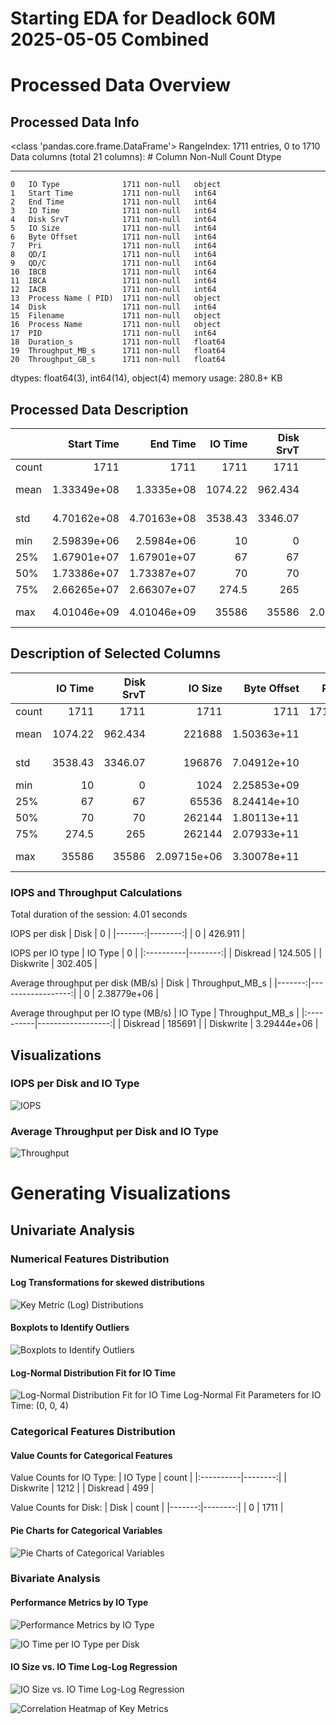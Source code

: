 # Starting EDA for Deadlock 60M 2025-05-05 Combined

# Processed Data Overview

## Processed Data Info
<class 'pandas.core.frame.DataFrame'>
   RangeIndex: 1711 entries, 0 to 1710
   Data columns (total 21 columns):
    #   Column               Non-Null Count  Dtype  
   ---  ------               --------------  -----  
    0   IO Type              1711 non-null   object 
    1   Start Time           1711 non-null   int64  
    2   End Time             1711 non-null   int64  
    3   IO Time              1711 non-null   int64  
    4   Disk SrvT            1711 non-null   int64  
    5   IO Size              1711 non-null   int64  
    6   Byte Offset          1711 non-null   int64  
    7   Pri                  1711 non-null   int64  
    8   QD/I                 1711 non-null   int64  
    9   QD/C                 1711 non-null   int64  
    10  IBCB                 1711 non-null   int64  
    11  IBCA                 1711 non-null   int64  
    12  IACB                 1711 non-null   int64  
    13  Process Name ( PID)  1711 non-null   object 
    14  Disk                 1711 non-null   int64  
    15  Filename             1711 non-null   object 
    16  Process Name         1711 non-null   object 
    17  PID                  1711 non-null   int64  
    18  Duration_s           1711 non-null   float64
    19  Throughput_MB_s      1711 non-null   float64
    20  Throughput_GB_s      1711 non-null   float64
   dtypes: float64(3), int64(14), object(4)
   memory usage: 280.8+ KB
   

## Processed Data Description
|       |     Start Time |       End Time |   IO Time |   Disk SrvT |          IO Size |    Byte Offset |   Pri |         QD/I |        QD/C |         IBCB |         IBCA |         IACB |   Disk |     PID |     Duration_s |   Throughput_MB_s |   Throughput_GB_s |
|:------|---------------:|---------------:|----------:|------------:|-----------------:|---------------:|------:|-------------:|------------:|-------------:|-------------:|-------------:|-------:|--------:|---------------:|------------------:|------------------:|
| count | 1711           | 1711           |   1711    |    1711     |   1711           | 1711           |  1711 | 1711         | 1711        | 1711         | 1711         | 1711         |   1711 |  1711   | 1711           |    1711           |       1711        |
| mean  |    1.33349e+08 |    1.3335e+08  |   1074.22 |     962.434 | 221688           |    1.50363e+11 |     3 |    0.0970193 |    0.111631 |    0.0619521 |    0.0350672 |    0.0280538 |      0 | 34885.1 |    1.07422e-06 |       2.38779e+06 |       2331.83     |
| std   |    4.70162e+08 |    4.70163e+08 |   3538.43 |    3346.07  | 196876           |    7.04912e+10 |     0 |    0.504885  |    0.519603 |    0.338066  |    0.264792  |    0.256669  |      0 | 19390   |    3.53843e-06 |       1.63725e+06 |       1598.88     |
| min   |    2.59839e+06 |    2.5984e+06  |     10    |       0     |   1024           |    2.25853e+09 |     3 |    0         |    0        |    0         |    0         |    0         |      0 |     4   |    1e-08       |     127.09        |          0.124112 |
| 25%   |    1.67901e+07 |    1.67901e+07 |     67    |      67     |  65536           |    8.24414e+10 |     3 |    0         |    0        |    0         |    0         |    0         |      0 |  4976   |    6.7e-08     |  217110           |        212.022    |
| 50%   |    1.73386e+07 |    1.73387e+07 |     70    |      70     | 262144           |    1.80113e+11 |     3 |    0         |    0        |    0         |    0         |    0         |      0 | 46020   |    7e-08       |       3.52113e+06 |       3438.6      |
| 75%   |    2.66265e+07 |    2.66307e+07 |    274.5  |     265     | 262144           |    2.07933e+11 |     3 |    0         |    0        |    0         |    0         |    0         |      0 | 48008   |    2.745e-07   |       3.67647e+06 |       3590.3      |
| max   |    4.01046e+09 |    4.01046e+09 |  35586    |   35586     |      2.09715e+06 |    3.30078e+11 |     3 |    8         |    7        |    5         |    4         |    5         |      0 | 48008   |    3.5586e-05  |       5e+06       |       4882.81     |

## Description of Selected Columns
|       |   IO Time |   Disk SrvT |          IO Size |    Byte Offset |   Pri |         QD/I |        QD/C |         IBCB |         IBCA |         IACB |     Duration_s |   Throughput_MB_s |   Throughput_GB_s |
|:------|----------:|------------:|-----------------:|---------------:|------:|-------------:|------------:|-------------:|-------------:|-------------:|---------------:|------------------:|------------------:|
| count |   1711    |    1711     |   1711           | 1711           |  1711 | 1711         | 1711        | 1711         | 1711         | 1711         | 1711           |    1711           |       1711        |
| mean  |   1074.22 |     962.434 | 221688           |    1.50363e+11 |     3 |    0.0970193 |    0.111631 |    0.0619521 |    0.0350672 |    0.0280538 |    1.07422e-06 |       2.38779e+06 |       2331.83     |
| std   |   3538.43 |    3346.07  | 196876           |    7.04912e+10 |     0 |    0.504885  |    0.519603 |    0.338066  |    0.264792  |    0.256669  |    3.53843e-06 |       1.63725e+06 |       1598.88     |
| min   |     10    |       0     |   1024           |    2.25853e+09 |     3 |    0         |    0        |    0         |    0         |    0         |    1e-08       |     127.09        |          0.124112 |
| 25%   |     67    |      67     |  65536           |    8.24414e+10 |     3 |    0         |    0        |    0         |    0         |    0         |    6.7e-08     |  217110           |        212.022    |
| 50%   |     70    |      70     | 262144           |    1.80113e+11 |     3 |    0         |    0        |    0         |    0         |    0         |    7e-08       |       3.52113e+06 |       3438.6      |
| 75%   |    274.5  |     265     | 262144           |    2.07933e+11 |     3 |    0         |    0        |    0         |    0         |    0         |    2.745e-07   |       3.67647e+06 |       3590.3      |
| max   |  35586    |   35586     |      2.09715e+06 |    3.30078e+11 |     3 |    8         |    7        |    5         |    4         |    5         |    3.5586e-05  |       5e+06       |       4882.81     |

### IOPS and Throughput Calculations

Total duration of the session: 4.01 seconds

IOPS per disk
|   Disk |       0 |
|-------:|--------:|
|      0 | 426.911 |

IOPS per IO type
| IO Type   |       0 |
|:----------|--------:|
| Diskread  | 124.505 |
| Diskwrite | 302.405 |

Average throughput per disk (MB/s)
|   Disk |   Throughput_MB_s |
|-------:|------------------:|
|      0 |       2.38779e+06 |

Average throughput per IO type (MB/s)
| IO Type   |   Throughput_MB_s |
|:----------|------------------:|
| Diskread  |  185691           |
| Diskwrite |       3.29444e+06 |

## Visualizations

### IOPS per Disk and IO Type
![IOPS](images\iops_by_disk_and_type.png)

### Average Throughput per Disk and IO Type
![Throughput](images\Throughput_by_disk_and_type.png)

# Generating Visualizations

## Univariate Analysis

### Numerical Features Distribution

#### Log Transformations for skewed distributions
![Key Metric (Log) Distributions](images\key_metric_distributions.png)

#### Boxplots to Identify Outliers
![Boxplots to Identify Outliers](images\Boxplots_outliers.png)

#### Log-Normal Distribution Fit for IO Time
![Log-Normal Distribution Fit for IO Time](images\lognormal_io_time.png)
Log-Normal Fit Parameters for IO Time: (0, 0, 4)

### Categorical Features Distribution

#### Value Counts for Categorical Features

Value Counts for IO Type:
| IO Type   |   count |
|:----------|--------:|
| Diskwrite |    1212 |
| Diskread  |     499 |

Value Counts for Disk:
|   Disk |   count |
|-------:|--------:|
|      0 |    1711 |

#### Pie Charts for Categorical Variables
![Pie Charts of Categorical Variables](images\categorical_pie_charts.png)

### Bivariate Analysis

#### Performance Metrics by IO Type
![Performance Metrics by IO Type](images\performance_metrics_by_io_type.png)

![IO Time per IO Type per Disk](images\io_time_per_io_type_per_disk.png)

#### IO Size vs. IO Time Log-Log Regression
![IO Size vs. IO Time Log-Log Regression](images\io_size_vs_duration_loglog.png)

![Correlation Heatmap of Key Metrics](images\correlation_heatmap.png)

